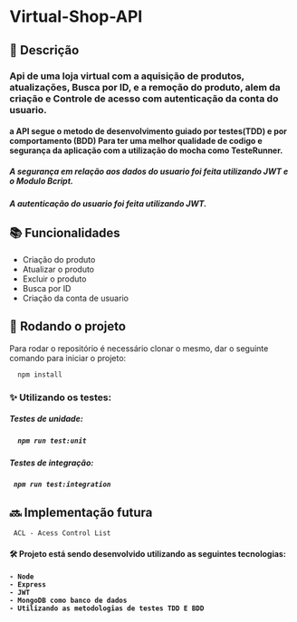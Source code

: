 # Virtual-Shop-API

## :memo: Descrição
<h3> Api de uma loja virtual com a aquisição de produtos, atualizações, Busca por ID, e a remoção do produto,  
alem da criação e Controle de acesso com autenticação da conta do usuario. </h3>


<h4>a API segue o metodo de desenvolvimento guiado por testes(TDD) e por comportamento (BDD) Para ter uma melhor qualidade de codigo e segurança da aplicação com a
utilização do mocha como TesteRunner.</h4>

<h5> A segurança em relação aos dados do usuario foi feita utilizando JWT e o Modulo Bcript. </h5>
<h5> A autenticação do usuario foi feita utilizando JWT. </h5>

## :books: Funcionalidades

- Criação do produto 
- Atualizar o produto
- Excluir o produto
- Busca por ID
- Criação da conta de usuario

## :rocket: Rodando o projeto
Para rodar o repositório é necessário clonar o mesmo, dar o seguinte comando para iniciar o projeto:
      
      npm install

<h3>✨ Utilizando os testes:</h3>

<h5> Testes de unidade: <h5>

      npm run test:unit
      
<h5> Testes de integração: <h5>

     npm run test:integration

## :soon: Implementação futura
     ACL - Acess Control List

<h4> 🛠 Projeto está sendo desenvolvido utilizando as seguintes tecnologias: <h4>

    - Node
    - Express
    - JWT
    - MongoDB como banco de dados
    - Utilizando as metodologias de testes TDD E BDD

